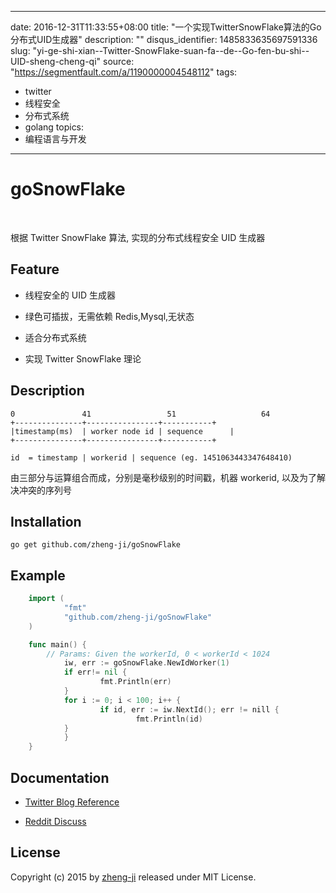 
---
date: 2016-12-31T11:33:55+08:00
title: "一个实现TwitterSnowFlake算法的Go分布式UID生成器"
description: ""
disqus_identifier: 1485833635697591336
slug: "yi-ge-shi-xian--Twitter-SnowFlake-suan-fa--de--Go-fen-bu-shi--UID-sheng-cheng-qi"
source: "https://segmentfault.com/a/1190000004548112"
tags: 
- twitter 
- 线程安全 
- 分布式系统 
- golang 
topics:
- 编程语言与开发
---

goSnowFlake
===========

[](https://travis-ci.org/zheng-ji/goSnowFlake)\
[](https://godoc.org/github.com/zheng-ji/goSnowFlake)

根据 Twitter SnowFlake 算法, 实现的分布式线程安全 UID 生成器

Feature
-------

-   线程安全的 UID 生成器

-   绿色可插拔，无需依赖 Redis,Mysql,无状态

-   适合分布式系统

-   实现 Twitter SnowFlake 理论

Description
-----------

    0               41                 51                   64
    +---------------+----------------+-----------+
    |timestamp(ms)  | worker node id | sequence      |
    +---------------+----------------+-----------+

    id  = timestamp | workerid | sequence (eg. 1451063443347648410)

由三部分与运算组合而成，分别是毫秒级别的时间戳，机器 workerid,
以及为了解决冲突的序列号

Installation
------------

    go get github.com/zheng-ji/goSnowFlake

Example
-------
```Go
    import (
            "fmt"
            "github.com/zheng-ji/goSnowFlake"
    )

    func main() {
        // Params: Given the workerId, 0 < workerId < 1024
            iw, err := goSnowFlake.NewIdWorker(1)
            if err!= nil {
                    fmt.Println(err)
            }
            for i := 0; i < 100; i++ {
                    if id, err := iw.NextId(); err != nill {
                            fmt.Println(id)
            }
            }
    }
```
Documentation
-------------

-   [Twitter Blog
    Reference](https://blog.twitter.com/2010/announcing-snowflake)

-   [Reddit
    Discuss](https://www.reddit.com/comments/cajap/twitter_announces_snowflake_a_distributed_unique/)

License
-------

Copyright (c) 2015 by [zheng-ji](http://zheng-ji.info) released under
MIT License.

